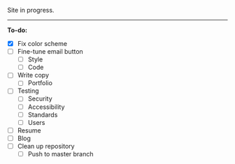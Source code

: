 Site in progress.

* * *

**To-do:**

-   [x] Fix color scheme <!-- Color Palette by Paletton.com
    Palette URL: http://paletton.com/#uid=13k0u0khkHr0C+b97RUohzP-yti -->
-   [ ] Fine-tune email button
    -   [ ] Style
    -   [ ] Code
-   [ ] Write copy
    -   [ ] Portfolio
-   [ ] Testing
    -   [ ] Security
    -   [ ] Accessibility
    -   [ ] Standards
    -   [ ] Users
-   [ ] Resume
-   [ ] Blog
-   [ ] Clean up repository
    -   [ ] Push to master branch
